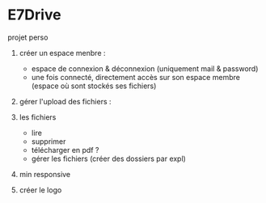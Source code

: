 # E7Drive
projet perso

1) créer un espace menbre :

    - espace de connexion & déconnexion (uniquement mail & password)
    - une fois connecté, directement accès sur son espace membre (espace où sont stockés ses fichiers)

2) gérer l'upload des fichiers :
    
   

3) les fichiers

    - lire
    - supprimer
    - télécharger en pdf ?
    - gérer les fichiers (créer des dossiers par expl)


4) min responsive

5) créer le logo
